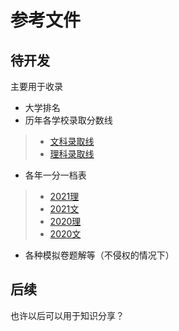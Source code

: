 参考文件
=======

## 待开发

主要用于收录
* 大学排名
* 历年各学校录取分数线
> * [文科录取线](https://github.com/ShanDanYiZhong/Shandan-Yizhong-Experience-Sticker/tree/main/参考性文件/甘肃文科录取分数表.csv)<br>
> * [理科录取线](https://github.com/ShanDanYiZhong/Shandan-Yizhong-Experience-Sticker/tree/main/参考性文件/甘肃理科录取分数表.csv)<br>
* 各年一分一档表
> * [2021理](https://github.com/ShanDanYiZhong/Shandan-Yizhong-Experience-Sticker/tree/main/参考性文件/2021理.csv)
> * [2021文](https://github.com/ShanDanYiZhong/Shandan-Yizhong-Experience-Sticker/tree/main/参考性文件/2021文.csv)
> * [2020理](https://github.com/ShanDanYiZhong/Shandan-Yizhong-Experience-Sticker/tree/main/参考性文件/2020理.csv)
> * [2020文](https://github.com/ShanDanYiZhong/Shandan-Yizhong-Experience-Sticker/tree/main/参考性文件/2020文.csv)
* 各种模拟卷题解等（不侵权的情况下）



## 后续
也许以后可以用于知识分享？
